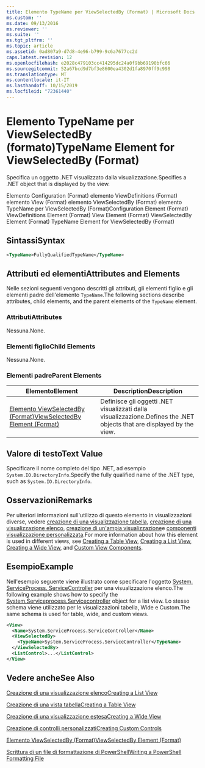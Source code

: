 ```yaml
---
title: Elemento TypeName per ViewSelectedBy (Format) | Microsoft Docs
ms.custom: ''
ms.date: 09/13/2016
ms.reviewer: ''
ms.suite: ''
ms.tgt_pltfrm: ''
ms.topic: article
ms.assetid: 0ad807a9-d7d8-4e96-b799-9c6a7677cc2d
caps.latest.revision: 12
ms.openlocfilehash: e2028c479103cc414295dc24a0f9bb69190bfc66
ms.sourcegitcommit: 52a67bcd9d7bf3e8600ea4302d1fa8970ff9c998
ms.translationtype: MT
ms.contentlocale: it-IT
ms.lasthandoff: 10/15/2019
ms.locfileid: "72361440"
---
```

# <a name="typename-element-for-viewselectedby-format"></a><span data-ttu-id="2ed20-102">Elemento TypeName per ViewSelectedBy (formato)</span><span class="sxs-lookup"><span data-stu-id="2ed20-102">TypeName Element for ViewSelectedBy (Format)</span></span>

<span data-ttu-id="2ed20-103">Specifica un oggetto .NET visualizzato dalla visualizzazione.</span><span class="sxs-lookup"><span data-stu-id="2ed20-103">Specifies a .NET object that is displayed by the view.</span></span>

<span data-ttu-id="2ed20-104">Elemento Configuration (Format) elemento ViewDefinitions (Format) elemento View (Format) elemento ViewSelectedBy (Format) elemento TypeName per ViewSelectedBy (Format)</span><span class="sxs-lookup"><span data-stu-id="2ed20-104">Configuration Element (Format) ViewDefinitions Element (Format) View Element (Format) ViewSelectedBy Element (Format) TypeName Element for ViewSelectedBy (Format)</span></span>

## <a name="syntax"></a><span data-ttu-id="2ed20-105">Sintassi</span><span class="sxs-lookup"><span data-stu-id="2ed20-105">Syntax</span></span>

```xml
<TypeName>FullyQualifiedTypeName</TypeName>
```

## <a name="attributes-and-elements"></a><span data-ttu-id="2ed20-106">Attributi ed elementi</span><span class="sxs-lookup"><span data-stu-id="2ed20-106">Attributes and Elements</span></span>

<span data-ttu-id="2ed20-107">Nelle sezioni seguenti vengono descritti gli attributi, gli elementi figlio e gli elementi padre dell'elemento `TypeName`.</span><span class="sxs-lookup"><span data-stu-id="2ed20-107">The following sections describe attributes, child elements, and the parent elements of the `TypeName` element.</span></span>

### <a name="attributes"></a><span data-ttu-id="2ed20-108">Attributi</span><span class="sxs-lookup"><span data-stu-id="2ed20-108">Attributes</span></span>

<span data-ttu-id="2ed20-109">Nessuna.</span><span class="sxs-lookup"><span data-stu-id="2ed20-109">None.</span></span>

### <a name="child-elements"></a><span data-ttu-id="2ed20-110">Elementi figlio</span><span class="sxs-lookup"><span data-stu-id="2ed20-110">Child Elements</span></span>

<span data-ttu-id="2ed20-111">Nessuna.</span><span class="sxs-lookup"><span data-stu-id="2ed20-111">None.</span></span>

### <a name="parent-elements"></a><span data-ttu-id="2ed20-112">Elementi padre</span><span class="sxs-lookup"><span data-stu-id="2ed20-112">Parent Elements</span></span>

|<span data-ttu-id="2ed20-113">Elemento</span><span class="sxs-lookup"><span data-stu-id="2ed20-113">Element</span></span>|<span data-ttu-id="2ed20-114">Description</span><span class="sxs-lookup"><span data-stu-id="2ed20-114">Description</span></span>|
|-------------|-----------------|
|[<span data-ttu-id="2ed20-115">Elemento ViewSelectedBy (Format)</span><span class="sxs-lookup"><span data-stu-id="2ed20-115">ViewSelectedBy Element (Format)</span></span>](./viewselectedby-element-format.md)|<span data-ttu-id="2ed20-116">Definisce gli oggetti .NET visualizzati dalla visualizzazione.</span><span class="sxs-lookup"><span data-stu-id="2ed20-116">Defines the .NET objects that are displayed by the view.</span></span>|

## <a name="text-value"></a><span data-ttu-id="2ed20-117">Valore di testo</span><span class="sxs-lookup"><span data-stu-id="2ed20-117">Text Value</span></span>

<span data-ttu-id="2ed20-118">Specificare il nome completo del tipo .NET, ad esempio `System.IO.DirectoryInfo`.</span><span class="sxs-lookup"><span data-stu-id="2ed20-118">Specify the fully qualified name of the .NET type, such as `System.IO.DirectoryInfo`.</span></span>

## <a name="remarks"></a><span data-ttu-id="2ed20-119">Osservazioni</span><span class="sxs-lookup"><span data-stu-id="2ed20-119">Remarks</span></span>

<span data-ttu-id="2ed20-120">Per ulteriori informazioni sull'utilizzo di questo elemento in visualizzazioni diverse, vedere [creazione di una visualizzazione tabella](./creating-a-table-view.md), [creazione di una visualizzazione elenco](./creating-a-list-view.md), [creazione di un'ampia visualizzazione](./creating-a-wide-view.md)e [componenti visualizzazione personalizzata](./creating-custom-controls.md).</span><span class="sxs-lookup"><span data-stu-id="2ed20-120">For more information about how this element is used in different views, see [Creating a Table View](./creating-a-table-view.md), [Creating a List View](./creating-a-list-view.md), [Creating a Wide View](./creating-a-wide-view.md), and [Custom View Components](./creating-custom-controls.md).</span></span>

## <a name="example"></a><span data-ttu-id="2ed20-121">Esempio</span><span class="sxs-lookup"><span data-stu-id="2ed20-121">Example</span></span>

<span data-ttu-id="2ed20-122">Nell'esempio seguente viene illustrato come specificare l'oggetto [System. ServiceProcess. ServiceController](/dotnet/api/System.ServiceProcess.ServiceController) per una visualizzazione elenco.</span><span class="sxs-lookup"><span data-stu-id="2ed20-122">The following example shows how to specify the [System.Serviceprocess.Servicecontroller](/dotnet/api/System.ServiceProcess.ServiceController) object for a list view.</span></span> <span data-ttu-id="2ed20-123">Lo stesso schema viene utilizzato per le visualizzazioni tabella, Wide e Custom.</span><span class="sxs-lookup"><span data-stu-id="2ed20-123">The same schema is used for table, wide, and custom views.</span></span>

```xml
<View>
  <Name>System.ServiceProcess.ServiceController</Name>
  <ViewSelectedBy>
    <TypeName>System.ServiceProcess.ServiceController</TypeName>
  </ViewSelectedBy>
  <ListControl>...</ListControl>
</View>
```

## <a name="see-also"></a><span data-ttu-id="2ed20-124">Vedere anche</span><span class="sxs-lookup"><span data-stu-id="2ed20-124">See Also</span></span>

[<span data-ttu-id="2ed20-125">Creazione di una visualizzazione elenco</span><span class="sxs-lookup"><span data-stu-id="2ed20-125">Creating a List View</span></span>](./creating-a-list-view.md)

[<span data-ttu-id="2ed20-126">Creazione di una vista tabella</span><span class="sxs-lookup"><span data-stu-id="2ed20-126">Creating a Table View</span></span>](./creating-a-table-view.md)

[<span data-ttu-id="2ed20-127">Creazione di una visualizzazione estesa</span><span class="sxs-lookup"><span data-stu-id="2ed20-127">Creating a Wide View</span></span>](./creating-a-wide-view.md)

[<span data-ttu-id="2ed20-128">Creazione di controlli personalizzati</span><span class="sxs-lookup"><span data-stu-id="2ed20-128">Creating Custom Controls</span></span>](./creating-custom-controls.md)

[<span data-ttu-id="2ed20-129">Elemento ViewSelectedBy (Format)</span><span class="sxs-lookup"><span data-stu-id="2ed20-129">ViewSelectedBy Element (Format)</span></span>](./viewselectedby-element-format.md)

[<span data-ttu-id="2ed20-130">Scrittura di un file di formattazione di PowerShell</span><span class="sxs-lookup"><span data-stu-id="2ed20-130">Writing a PowerShell Formatting File</span></span>](./writing-a-powershell-formatting-file.md)
